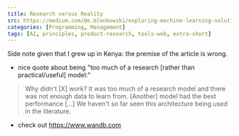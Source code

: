 ```yaml
---
title: Research versus Reality
src: https://medium.com/@e.blonkowski/exploring-machine-learning-solutions-for-credit-scoring-farmers-in-kenya-8fb653db4b08
categories: [Programming, Management]
tags: [AI, principles, product-research, tools-web, extra-short]
---
```


Side note given that I grew up in Kenya: the premise of the article is wrong.

- nice quote about being "too much of a research [rather than practical/useful] model:"
> Why didn't [X] work? It was too much of a research model and there was not enough data to learn from. [Another] model had the best performance [...] We haven't so far seen this architecture being used in the literature.
- check out https://www.wandb.com
